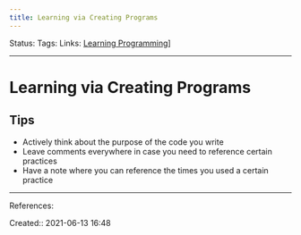 ```yaml
---
title: Learning via Creating Programs
---
```

Status:
Tags: 
Links: [Learning Programming](out/learning-programming.md)]
___
# Learning via Creating Programs
## Tips 
- Actively think about the purpose of the code you write
- Leave comments everywhere in case you need to reference certain practices
- Have a note where you can reference the times you used a certain practice
___
References:

Created:: 2021-06-13 16:48